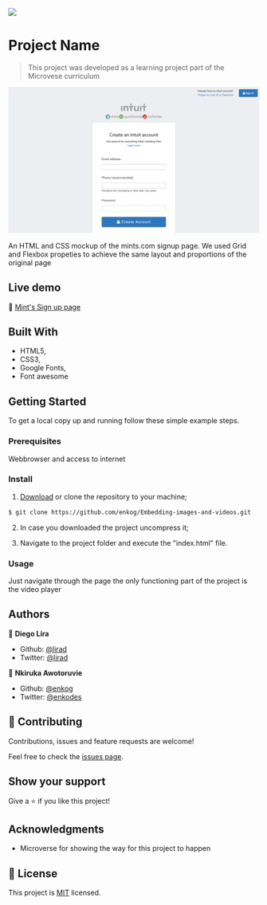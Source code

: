![](https://img.shields.io/badge/Microverse-blueviolet)

# Project Name

> This project was developed as a learning project part of the Microvese curriculum

![screenshot](./images/screenshot.png)

An HTML and CSS mockup of the mints.com signup page. We used Grid and Flexbox propeties to achieve the same layout and proportions of the original page

## Live demo

🔗 [Mint's Sign up page](https://raw.githack.com/enkog/Embedding-images-and-videos/develop/index.html)

## Built With

- HTML5,
- CSS3,
- Google Fonts,
- Font awesome


## Getting Started

To get a local copy up and running follow these simple example steps.

### Prerequisites

Webbrowser and access to internet

### Install

1) [Download](https://github.com/enkog/Embedding-images-and-videos/archive/master.zip) or clone the repository to your machine;

```sh
$ git clone https://github.com/enkog/Embedding-images-and-videos.git 
```

2) In case you downloaded the project uncompress it;

3) Navigate to the project folder and execute the "index.html" file.

### Usage

Just navigate through the page the only functioning part of the project is the video player

## Authors

👤 **Diego Lira**

- Github: [@lirad](https://github.com/lirad)
- Twitter: [@lirad](https://twitter.com/lirad)


👤 **Nkiruka Awotoruvie**

- Github: [@enkog](https://github.com/enkog)
- Twitter: [@enkodes](https://twitter.com/enkodes)


## 🤝 Contributing

Contributions, issues and feature requests are welcome!

Feel free to check the [issues page](issues/).

## Show your support

Give a ⭐️ if you like this project!

## Acknowledgments

- Microverse for showing the way for this project to happen

## 📝 License

This project is [MIT](lic.url) licensed.
